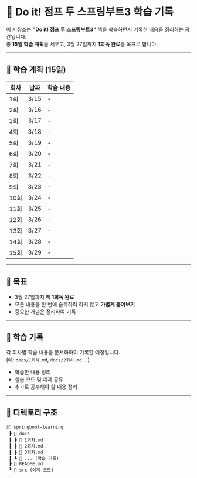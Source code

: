 # 📖 Do it! 점프 투 스프링부트3 학습 기록

이 저장소는 **"Do it! 점프 투 스프링부트3"** 책을 학습하면서 기록한 내용을 정리하는 공간입니다.  
총 **15일 학습 계획**을 세우고, 3월 27일까지 **1회독 완료**를 목표로 합니다.

---

## 📅 학습 계획 (15일)
| 회차  | 날짜    | 학습 내용 |
|------|--------|----------|
| 1회  | 3/15  | - |
| 2회   | 3/16  | - |
| 3회   | 3/17  | - |
| 4회   | 3/18  | - |
| 5회   | 3/19  | - |
| 6회   | 3/20  | - |
| 7회   | 3/21  | - |
| 8회   | 3/22  | - |
| 9회  | 3/23  | - |
| 10회  | 3/24  | - |
| 11회  | 3/25  | - |
| 12회  | 3/26  | - |
| 13회  | 3/27  | - |
| 14회  | 3/28  | - |
| 15회  | 3/29  | - |
---

## 🎯 목표
- 3월 27일까지 **책 1회독 완료**
- 모든 내용을 한 번에 습득하려 하지 않고 **가볍게 훑어보기**
- 중요한 개념은 정리하여 기록

---

## 📌 학습 기록
각 회차별 학습 내용을 문서화하여 기록할 예정입니다.  
(예: `docs/1회차.md`, `docs/2회차.md` ...)

- 학습한 내용 정리
- 실습 코드 및 예제 공유
- 추가로 공부해야 할 내용 정리

---

## 📂 디렉토리 구조
```plaintext
📦 springboot-learning
 ┣ 📂 docs
 ┃ ┣ 📄 1회차.md
 ┃ ┣ 📄 2회차.md
 ┃ ┣ 📄 3회차.md
 ┃ ┗ 📄 ... (학습 기록)
 ┣ 📄 README.md
 ┗ 📂 src (예제 코드)
